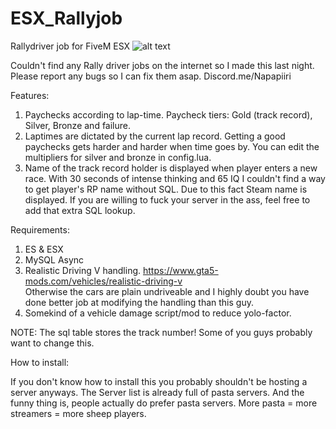 # ESX_Rallyjob
Rallydriver job for FiveM ESX
![alt text](https://i.imgur.com/lwX5iOw.jpg)

Couldn't find any Rally driver jobs on the internet so I made this last night. 
Please report any bugs so I can fix them asap.  Discord.me/Napapiiri

Features:  
1. Paychecks according to lap-time. Paycheck tiers: Gold (track record), Silver, Bronze and failure.
2. Laptimes are dictated by the current lap record. Getting a good paychecks gets harder and harder when time goes by. You can edit the multipliers for silver and bronze in config.lua.
3. Name of the track record holder is displayed when player enters a new race.  With 30 seconds of intense thinking and 65 IQ I couldn't find a way to get player's RP name without SQL. Due to this fact Steam name is displayed.  If you are willing to fuck your server in the ass, feel free to add that extra SQL lookup.

Requirements:
1. ES & ESX
2. MySQL Async
3. Realistic Driving V handling. https://www.gta5-mods.com/vehicles/realistic-driving-v  
Otherwise the cars are plain undriveable and I highly doubt you have done better job at modifying the handling than this guy.
4. Somekind of a vehicle damage script/mod to reduce yolo-factor.

NOTE: The sql table stores the track number! Some of you guys probably want to change this.

How to install:

If you don't know how to install this you probably shouldn't be hosting a server anyways. 
The Server list is already full of pasta servers. And the funny thing is, people actually do prefer pasta servers.
More pasta = more streamers = more sheep players.

